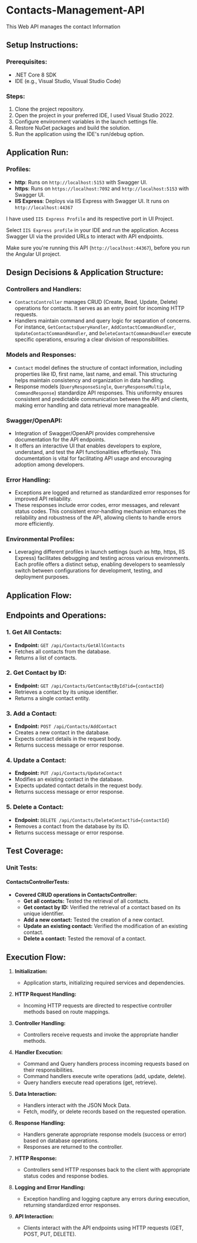 # Contacts-Management-API
This Web API manages the contact Information



## Setup Instructions:

### Prerequisites:
- .NET Core 8 SDK
- IDE (e.g., Visual Studio, Visual Studio Code)

### Steps:
1. Clone the project repository.
2. Open the project in your preferred IDE, I used Visual Studio 2022.
3. Configure environment variables in the launch settings file.
4. Restore NuGet packages and build the solution.
5. Run the application using the IDE's run/debug option.



## Application Run:

### Profiles: 
- **http**: Runs on `http://localhost:5153` with Swagger UI.
- **https**: Runs on `https://localhost:7092` and `http://localhost:5153` with Swagger UI.
- **IIS Express**: Deploys via IIS Express with Swagger UI. It runs on  `http://localhost:44367`

I have used `IIS Express Profile` and its respective port in UI Project.

Select `IIS Express profile` in your IDE and run the application. Access Swagger UI via the provided URLs to interact with API endpoints.

Make sure you're running this API (`http://localhost:44367`), before you run the Angular UI project.



## Design Decisions & Application Structure:

### Controllers and Handlers:
- `ContactsController` manages CRUD (Create, Read, Update, Delete) operations for contacts. It serves as an entry point for incoming HTTP requests.
- Handlers maintain command and query logic for separation of concerns. For instance, `GetContactsQueryHandler`, `AddContactCommandHandler`, `UpdateContactCommandHandler`, and `DeleteContactCommandHandler` execute specific operations, ensuring a clear division of responsibilities.

### Models and Responses:
- `Contact` model defines the structure of contact information, including properties like ID, first name, last name, and email. This structuring helps maintain consistency and organization in data handling.
- Response models (`QueryResponseSingle`, `QueryResponseMultiple`, `CommandResponse`) standardize API responses. This uniformity ensures consistent and predictable communication between the API and clients, making error handling and data retrieval more manageable.

### Swagger/OpenAPI:
- Integration of Swagger/OpenAPI provides comprehensive documentation for the API endpoints. 
- It offers an interactive UI that enables developers to explore, understand, and test the API functionalities effortlessly. This documentation is vital for facilitating API usage and encouraging adoption among developers.

### Error Handling:
- Exceptions are logged and returned as standardized error responses for improved API reliability.
- These responses include error codes, error messages, and relevant status codes. This consistent error-handling mechanism enhances the reliability and robustness of the API, allowing clients to handle errors more efficiently.

### Environmental Profiles:
- Leveraging different profiles in launch settings (such as http, https, IIS Express) facilitates debugging and testing across various environments. Each profile offers a distinct setup, enabling developers to seamlessly switch between configurations for development, testing, and deployment purposes.



## Application Flow:

## Endpoints and Operations:

### 1. Get All Contacts:
- **Endpoint:** `GET /api/Contacts/GetAllContacts`
- Fetches all contacts from the database.
- Returns a list of contacts.

### 2. Get Contact by ID:
- **Endpoint:** `GET /api/Contacts/GetContactById?id={contactId}`
- Retrieves a contact by its unique identifier.
- Returns a single contact entity.

### 3. Add a Contact:
- **Endpoint:** `POST /api/Contacts/AddContact`
- Creates a new contact in the database.
- Expects contact details in the request body.
- Returns success message or error response.

### 4. Update a Contact:
- **Endpoint:** `PUT /api/Contacts/UpdateContact`
- Modifies an existing contact in the database.
- Expects updated contact details in the request body.
- Returns success message or error response.

### 5. Delete a Contact:
- **Endpoint:** `DELETE /api/Contacts/DeleteContact?id={contactId}`
- Removes a contact from the database by its ID.
- Returns success message or error response.



## Test Coverage:

### Unit Tests:

#### ContactsControllerTests:

- **Covered CRUD operations in ContactsController:**
  - **Get all contacts:** Tested the retrieval of all contacts.
  - **Get contact by ID:** Verified the retrieval of a contact based on its unique identifier.
  - **Add a new contact:** Tested the creation of a new contact.
  - **Update an existing contact:** Verified the modification of an existing contact.
  - **Delete a contact:** Tested the removal of a contact.



## Execution Flow:

1. **Initialization:**
   - Application starts, initializing required services and dependencies.

2. **HTTP Request Handling:**
   - Incoming HTTP requests are directed to respective controller methods based on route mappings.

3. **Controller Handling:**
   - Controllers receive requests and invoke the appropriate handler methods.

4. **Handler Execution:**
   - Command and Query handlers process incoming requests based on their responsibilities.
   - Command handlers execute write operations (add, update, delete).
   - Query handlers execute read operations (get, retrieve).

5. **Data Interaction:**
   - Handlers interact with the JSON Mock Data.
   - Fetch, modify, or delete records based on the requested operation.

6. **Response Handling:**
   - Handlers generate appropriate response models (success or error) based on database operations.
   - Responses are returned to the controller.

7. **HTTP Response:**
   - Controllers send HTTP responses back to the client with appropriate status codes and response bodies.

8. **Logging and Error Handling:**
   - Exception handling and logging capture any errors during execution, returning standardized error responses.

9. **API Interaction:**
   - Clients interact with the API endpoints using HTTP requests (GET, POST, PUT, DELETE).
